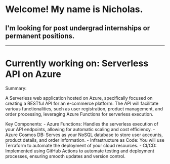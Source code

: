 # Welcome! My name is Nicholas.
## I'm looking for post undergrad internships or permanent positions.
---

<!--
**ngirmes/ngirmes** is a ✨ _special_ ✨ repository because its `README.md` (this file) appears on your GitHub profile.

Here are some ideas to get you started:

- 🔭 I’m currently working on ...
- 🌱 I’m currently learning ...
- 👯 I’m looking to collaborate on ...
- 🤔 I’m looking for help with ...
- 💬 Ask me about ...
- 📫 How to reach me: ...
- 😄 Pronouns: ...
- ⚡ Fun fact: ...
-->
# Currently working on: Serverless API on Azure
Summary:

A Serverless web application hosted on Azure, specifically focused on creating a RESTful API for an e-commerce platform. The API will facilitate various functionalities, such as user registration, product management, and order processing, leveraging Azure Functions for serverless execution.

Key Components:
    - Azure Functions: Handles the serverless execution of your API endpoints, allowing for automatic scaling and cost efficiency.
    - Azure Cosmos DB: Serves as your NoSQL database to store user accounts, product details, and order information.
    - Infrastructure as Code: You will use Terraform to automate the deployment of your cloud resources.
    - CI/CD: Implemented using GitHub Actions to automate testing and deployment processes, ensuring smooth updates and version control.
